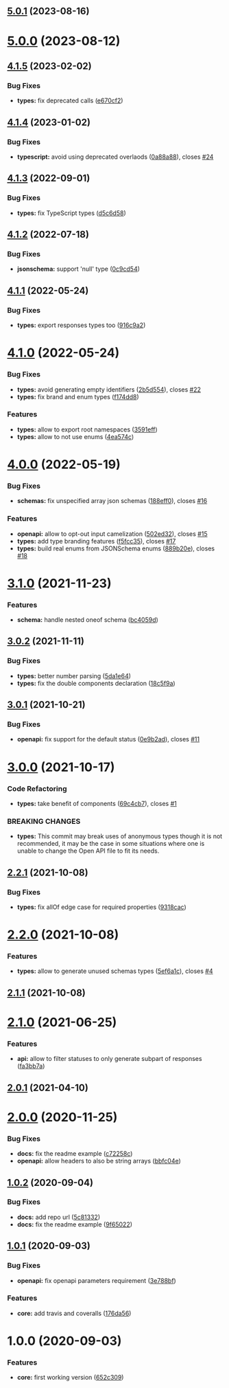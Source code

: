 ## [5.0.1](https://github.com/nfroidure/schema2dts/compare/v5.0.0...v5.0.1) (2023-08-16)



# [5.0.0](https://github.com/nfroidure/schema2dts/compare/v4.1.5...v5.0.0) (2023-08-12)



## [4.1.5](https://github.com/nfroidure/schema2dts/compare/v4.1.4...v4.1.5) (2023-02-02)


### Bug Fixes

* **types:** fix deprecated calls ([e670cf2](https://github.com/nfroidure/schema2dts/commit/e670cf2b39b13a18102df62de28dd928e823efba))



## [4.1.4](https://github.com/nfroidure/schema2dts/compare/v4.1.3...v4.1.4) (2023-01-02)


### Bug Fixes

* **typescript:** avoid using deprecated overlaods ([0a88a88](https://github.com/nfroidure/schema2dts/commit/0a88a88c76c4307ed5cc51983603f77a2f9de1bc)), closes [#24](https://github.com/nfroidure/schema2dts/issues/24)



## [4.1.3](https://github.com/nfroidure/schema2dts/compare/v4.1.2...v4.1.3) (2022-09-01)


### Bug Fixes

* **types:** fix TypeScript types ([d5c6d58](https://github.com/nfroidure/schema2dts/commit/d5c6d582a2db6397b3e51ea2691c0968743f570e))



## [4.1.2](https://github.com/nfroidure/schema2dts/compare/v4.1.1...v4.1.2) (2022-07-18)


### Bug Fixes

* **jsonschema:** support 'null' type ([0c9cd54](https://github.com/nfroidure/schema2dts/commit/0c9cd5405466ab9d261718868d8ad66395197bf0))



## [4.1.1](https://github.com/nfroidure/schema2dts/compare/v4.1.0...v4.1.1) (2022-05-24)


### Bug Fixes

* **types:** export responses types too ([916c9a2](https://github.com/nfroidure/schema2dts/commit/916c9a2afdb75fc0ff48b6056668556243c474c4))



# [4.1.0](https://github.com/nfroidure/schema2dts/compare/v4.0.0...v4.1.0) (2022-05-24)


### Bug Fixes

* **types:** avoid generating empty identifiers ([2b5d554](https://github.com/nfroidure/schema2dts/commit/2b5d55419b919c8ee53fefb31f3eb8973396116d)), closes [#22](https://github.com/nfroidure/schema2dts/issues/22)
* **types:** fix brand and enum types ([f174dd8](https://github.com/nfroidure/schema2dts/commit/f174dd89154df0a42e8305bb802d02209b389ba7))


### Features

* **types:** allow to export root namespaces ([3591eff](https://github.com/nfroidure/schema2dts/commit/3591effbcaade7c378cafc4f2389fe6051149b17))
* **types:** allow to not use enums ([4ea574c](https://github.com/nfroidure/schema2dts/commit/4ea574c212825a2215afc9f6a479f6fa56ec9884))



# [4.0.0](https://github.com/nfroidure/schema2dts/compare/v3.1.0...v4.0.0) (2022-05-19)


### Bug Fixes

* **schemas:** fix unspecified array json schemas ([188eff0](https://github.com/nfroidure/schema2dts/commit/188eff03c75ccdbf2f34f45f8822d50d8a857ffe)), closes [#16](https://github.com/nfroidure/schema2dts/issues/16)


### Features

* **openapi:** allow to opt-out input camelization ([502ed32](https://github.com/nfroidure/schema2dts/commit/502ed32c9ac66d05a816a56cb130f73214eacbb6)), closes [#15](https://github.com/nfroidure/schema2dts/issues/15)
* **types:** add type branding features ([f5fcc35](https://github.com/nfroidure/schema2dts/commit/f5fcc352b3f4ba5282caeaa43ad27d4c608ba770)), closes [#17](https://github.com/nfroidure/schema2dts/issues/17)
* **types:** build real enums from JSONSchema enums ([889b20e](https://github.com/nfroidure/schema2dts/commit/889b20e9d36d5c28d31ad1d5f364d28773386d29)), closes [#18](https://github.com/nfroidure/schema2dts/issues/18)



# [3.1.0](https://github.com/nfroidure/schema2dts/compare/v3.0.2...v3.1.0) (2021-11-23)


### Features

* **schema:** handle nested oneof schema ([bc4059d](https://github.com/nfroidure/schema2dts/commit/bc4059dc24a51b1ccc9d305b03695792a2d2a3bb))



## [3.0.2](https://github.com/nfroidure/schema2dts/compare/v3.0.1...v3.0.2) (2021-11-11)


### Bug Fixes

* **types:** better number parsing ([5da1e64](https://github.com/nfroidure/schema2dts/commit/5da1e64fba141c9150188f507d28271e3e5fa304))
* **types:** fix the double components declaration ([18c5f9a](https://github.com/nfroidure/schema2dts/commit/18c5f9a5a0010866b9606b08059ad2cbc52d5832))



## [3.0.1](https://github.com/nfroidure/schema2dts/compare/v3.0.0...v3.0.1) (2021-10-21)


### Bug Fixes

* **openapi:** fix support for the default status ([0e9b2ad](https://github.com/nfroidure/schema2dts/commit/0e9b2ad018ae55047e85d6691398b174810e178d)), closes [#11](https://github.com/nfroidure/schema2dts/issues/11)



# [3.0.0](https://github.com/nfroidure/schema2dts/compare/v2.2.1...v3.0.0) (2021-10-17)


### Code Refactoring

* **types:** take benefit of components ([69c4cb7](https://github.com/nfroidure/schema2dts/commit/69c4cb73a8ee5d763f2eb5cee6320935ebb45337)), closes [#1](https://github.com/nfroidure/schema2dts/issues/1)


### BREAKING CHANGES

* **types:** This commit may break uses of anonymous types though it is not recommended, it may
be the case in some situations where one is unable to change the Open API file to fit its needs.



## [2.2.1](https://github.com/nfroidure/schema2dts/compare/v2.2.0...v2.2.1) (2021-10-08)


### Bug Fixes

* **types:** fix allOf edge case for required properties ([9318cac](https://github.com/nfroidure/schema2dts/commit/9318cacf66226259c380345b0c73b92400f36523))



# [2.2.0](https://github.com/nfroidure/schema2dts/compare/v2.1.1...v2.2.0) (2021-10-08)


### Features

* **types:** allow to generate unused schemas types ([5ef6a1c](https://github.com/nfroidure/schema2dts/commit/5ef6a1c0e874013c9c578ae647ba144637647c37)), closes [#4](https://github.com/nfroidure/schema2dts/issues/4)



## [2.1.1](https://github.com/nfroidure/schema2dts/compare/v2.1.0...v2.1.1) (2021-10-08)



# [2.1.0](https://github.com/nfroidure/schema2dts/compare/v2.0.1...v2.1.0) (2021-06-25)


### Features

* **api:** allow to filter statuses to only generate subpart of responses ([fa3bb7a](https://github.com/nfroidure/schema2dts/commit/fa3bb7a62fac1f709338001a06433e0a519e3cd8))



## [2.0.1](https://github.com/nfroidure/schema2dts/compare/v2.0.0...v2.0.1) (2021-04-10)



# [2.0.0](https://github.com/nfroidure/schema2dts/compare/v1.0.2...v2.0.0) (2020-11-25)


### Bug Fixes

* **docs:** fix the readme example ([c72258c](https://github.com/nfroidure/schema2dts/commit/c72258c8d6b1f5ddebfcf2096338a3d5039c13cd))
* **openapi:** allow headers to also be string arrays ([bbfc04e](https://github.com/nfroidure/schema2dts/commit/bbfc04ebf293d0faea62ee8589791904b73cd836))



## [1.0.2](https://github.com/nfroidure/schema2dts/compare/v1.0.1...v1.0.2) (2020-09-04)


### Bug Fixes

* **docs:** add repo url ([5c81332](https://github.com/nfroidure/schema2dts/commit/5c8133297aaf1820648bf0faf26bfb779590ef8d))
* **docs:** fix the readme example ([9f65022](https://github.com/nfroidure/schema2dts/commit/9f65022f519c738cfe8f1dcb3bf6e955dfde9fc6))



## [1.0.1](https://github.com/nfroidure/schema2dts/compare/v1.0.0...v1.0.1) (2020-09-03)


### Bug Fixes

* **openapi:** fix openapi parameters requirement ([3e788bf](https://github.com/nfroidure/schema2dts/commit/3e788bfb89cd9b57962ab6e95e9deafd4dca937a))


### Features

* **core:** add travis and coveralls ([176da56](https://github.com/nfroidure/schema2dts/commit/176da56040f60c2ade5886b34e3420d4b44fcd7b))



# 1.0.0 (2020-09-03)


### Features

* **core:** first working version ([652c309](https://github.com/nfroidure/schema2dts/commit/652c3092bc3e792fd39c0333d14ef0953b37525b))



